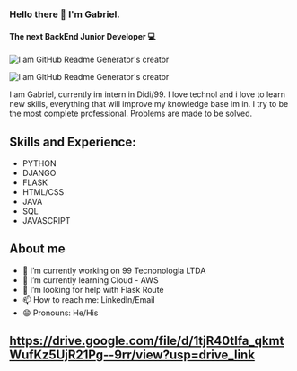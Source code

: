 ### Hello there 👋 I'm Gabriel.
#### The next BackEnd Junior Developer 💻

![I am GitHub Readme Generator's creator](https://pbs.twimg.com/profile_banners/740671803035619328/1686692941/600x200)

![I am GitHub Readme Generator's creator](https://drive.google.com/file/d/1tjR40tIfa_qkmtWufKz5UjR21Pg--9rr/view?usp=drive_link)

I am Gabriel, currently im intern in Didi/99. I love technol and i love to learn new skills, everything that will improve my knowledge base im in.  I try to be the most complete professional. Problems are made to be solved.

## Skills and Experience:
* PYTHON
* DJANGO
* FLASK
* HTML/CSS
* JAVA
* SQL
* JAVASCRIPT

## About me 

- 🔭 I’m currently working on 99 Tecnonologia LTDA 
- 🌱 I’m currently learning Cloud - AWS 
- 🤔 I’m looking for help with Flask Route  
- 📫 How to reach me: Linkedln/Email 
- 😄 Pronouns: He/His 


## https://drive.google.com/file/d/1tjR40tIfa_qkmtWufKz5UjR21Pg--9rr/view?usp=drive_link

